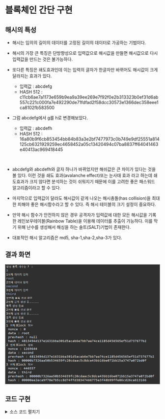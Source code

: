 #  블록체인 간단 구현

## 해시의 특성

- 해시는 임의의 길이의 데이터를 고정된 길이의 데이터로 가공하는 기법이다.
- 해시의 가장 큰 특징은 단방향성으로 입력값으로 해시값을 만들면 해시값으로 다시 입력값을 만드는 것은 불가능하다.

- 또다른 특징은 쇄도효과인데 이는 입력의 글자가 한글자만 바뀌어도 해시값이 크게 달라지는 효과가 있다.
  - 입력값 : abcdefg
  - HASH 512 : c11cb6ae7a1173e659b9ea9a39ee269e7f92f0e2b313323b0ef31d6ab557c221c000fa7e492290de71fdfad2f58dcc30573e1366dec358eee1ca8102fb583500
  
- 그럼 abcdefg에서 g를 h로 변경해보았다.

  - 입력값 : abcdefh
  - HASH 512 : 16a80b9f6cb853454bb84b83a3e2bf7477973c0b749e9df25551a814125cb6321929259ec4658452a05c13420494c07ba8837ff64041463e40413ac969418445
<br>

- abcdefg와 abcdefh와 글자 하나가 바뀌었지만 해쉬값은 큰 차이가 있다는 것을 볼 있다. 이런 것을 쇄도 효과(avalanche effect)또는  눈사태 효과 라고 하는데 쇄도효과가 크지 않다면 분석하는 것이 쉬워지기 때문에 이를 고려한 좋은 패스워드 알고리즘이라고 할 수 있다.

- 마지막으로 입력값이 달라도 해시값이 같게 나오는 해시충돌(has collision)을 최대한 피해야 좋은 해시함수라고 할 수 있다. 즉 해시 테이블의 크기 설정이 중요하다.

- 만약 해시 함수가 안전하지 않은 경우 공격자가 입력값에 대한 모든 해시값을 기록한 레인보우테이블(Rainbow Table)을 이용해 데이터를 추출이 가능하다. 이를 막기 위해 난수를 생성해서 해싱을 하는 솔트(SALT)기법이 존재한다.

- 대표적인 해시 알고리즘은 md5, sha-1,sha-2,sha-3가 있다.

## 결과 화면

<img src="result.PNG">

## 코드 구현

<details><summary>소스 코드 펼치기</summary>

### Block.java

```java
package blockchain;

import java.security.MessageDigest;

public class Block {
	String data;
	String prev;
	String addr;
	int nonce;

	public Block(String data) {
		this.data = data;
		firstBlock(data);
	}
	
	public Block(String data,String prev) {
		this.data = data;
		this.prev=prev;
		findNonce();
	}
	
	public void setAddr(String addr) {
		this.addr = addr;
	}

	public void setNonce(int nonce) {
		this.nonce = nonce;
	}

	//첫번 째 블록 생성.
	public void firstBlock(String data) {
		try {
			MessageDigest digest = MessageDigest.getInstance("SHA-256");
			byte[] hash = digest.digest(data.getBytes("UTF-8"));
			StringBuffer hexString = new StringBuffer();
			for (int i = 0; i < hash.length; i++) {
				String hex = Integer.toHexString(0xff & hash[i]);
				if(hex.length() == 1) hexString.append('0');
				hexString.append(hex);
			}
			setAddr(hexString.toString());
			System.out.println("첫번째 블록 생성 완료");
		} catch (Exception e) {
			// TODO: handle exception
		}
	}
	
	//nonce 값 구하기
	public void findNonce() {
		int num = 0;
		// 해시 앞부분 값이 00000일 경우만 통과
		while (true) {
			try {
				String base = data + "" + num;
				MessageDigest digest = MessageDigest.getInstance("SHA-256");
				byte[] hash = digest.digest(base.getBytes("UTF-8"));
				StringBuffer hexString = new StringBuffer();
				for (int i = 0; i < hash.length; i++) {
					String hex = Integer.toHexString(0xff & hash[i]);
					if(hex.length() == 1) hexString.append('0');
					hexString.append(hex);
				}
				String temphash=hexString.toString().substring(0,5);
				if (temphash.equals("00000")) {
					setAddr(hexString.toString());
					setNonce(num);
					System.out.println("블록 생성 완료");
					return;
				}
			} catch (Exception e) {
				// TODO: handle exception
			}
			num++;
		}
	}
	
	@Override
	public String toString() {
		return "Block 정보 \n "
				+ "nonce : " + nonce + 
				"\n data : " + data + 
				"\n prevhash : " + prev + 
				"\n hash : " + addr ;
	}

}
```

### Main.java

```java
package blockchain;
import java.io.BufferedReader;
import java.io.IOException;
import java.io.InputStreamReader;
import java.util.ArrayList;
import blockchain.Block;
public class Main {

	public static void main(String[] args) throws IOException {
		ArrayList<Block>blockchain=new ArrayList<Block>();
		String data[]=input();
		makeblock(data,blockchain);
		ouput(blockchain);
	}

	private static void ouput(ArrayList<Block> blockchain) {
		int idx=1;
		for (Block block : blockchain) {
			System.out.println(idx+" 번째 "+block.toString());
			idx++;
		}
	}

	private static String[] input() throws IOException {
		BufferedReader br=new BufferedReader(new InputStreamReader(System.in));
		System.out.println("생성 블록 개수는 ? : ");
		int n = Integer.parseInt(br.readLine());
		String[] data=new String[n];
		for (int i = 0; i < n; i++) {
			System.out.println((i+1)+"번째 데이터 입력");
			data[i]=br.readLine();
		}
		return data;
	}

	private static void makeblock(String[] data, ArrayList<Block> blockchain) {
		for (int i = 0; i < data.length; i++) {
			if (i==0) {
				Block first=new Block(data[i]);
				blockchain.add(first);
			}else {
				System.out.println((i+1)+"번째 블록 생성 중.....");
				Block block=new Block(data[i], blockchain.get(i-1).addr);
				blockchain.add(block);
				System.out.println((i+1)+"번째 블록 생성 완료");
			}
		}
	}
}
```

</details>

